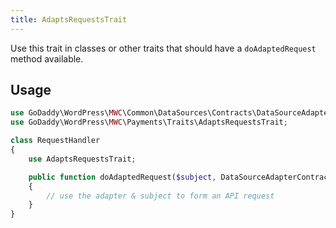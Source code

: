 ```yaml
---
title: AdaptsRequestsTrait
---
```


Use this trait in classes or other traits that should have a `doAdaptedRequest` method available.

## Usage
```php
use GoDaddy\WordPress\MWC\Common\DataSources\Contracts\DataSourceAdapterContract;
use GoDaddy\WordPress\MWC\Payments\Traits\AdaptsRequestsTrait;

class RequestHandler
{
    use AdaptsRequestsTrait;

    public function doAdaptedRequest($subject, DataSourceAdapterContract $adapter)
    {
        // use the adapter & subject to form an API request
    }
}
```